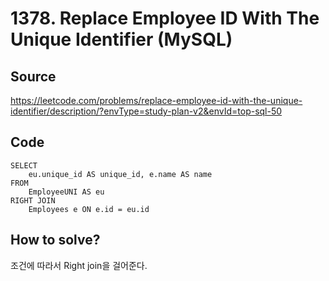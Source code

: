 # 1378. Replace Employee ID With The Unique Identifier (MySQL)

## Source

https://leetcode.com/problems/replace-employee-id-with-the-unique-identifier/description/?envType=study-plan-v2&envId=top-sql-50

## Code

```mysql
SELECT
    eu.unique_id AS unique_id, e.name AS name
FROM
    EmployeeUNI AS eu
RIGHT JOIN
    Employees e ON e.id = eu.id
```

## How to solve?

조건에 따라서 Right join을 걸어준다.
